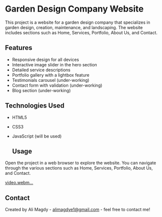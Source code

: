 # Garden Design Company Website

This project is a website for a garden design company that specializes in garden design, creation, maintenance, and landscaping. The website includes sections such as Home, Services, Portfolio, About Us, and Contact.


## Features

- Responsive design for all devices
- Interactive image slider in the hero section
- Detailed service descriptions
- Portfolio gallery with a lightbox feature
- Testimonials carousel (under-working)
- Contact form with validation (under-working)
- Blog section (under-working)


## Technologies Used

- HTML5
- CSS3
- JavaScript (will be used)


  ## Usage

Open the project in a web browser to explore the website. You can navigate through the various sections such as Home, Services, Portfolio, About Us, and Contact.

[video.webm…]()


## Contact

Created by Ali Magdy - alimagdye1@gmail.com - feel free to contact me!

